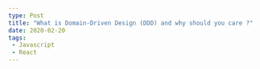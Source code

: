 ```yaml
---
type: Post
title: "What is Domain-Driven Design (DDD) and why should you care ?"
date: 2020-02-20
tags:
 - Javascript
 - React
---
```


